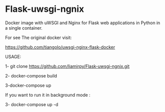 # Flask-uwsgi-ngnix
Docker image with uWSGI and Nginx for Flask web applications in Python  in a single container.


For see The original docker visit:
 
 https://github.com/tiangolo/uwsgi-nginx-flask-docker
 
 
 
 USAGE:
 
 1- git clone https://github.com/liamirpy/Flask-uwsgi-ngnix.git
 
 2- docker-compose build
 
 3-docker-compose up 
 
 
 If you want to run it in background mode :
 
 3- docker-compose up -d 
 
 
 
